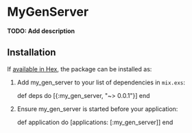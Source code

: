 # MyGenServer

**TODO: Add description**

## Installation

If [available in Hex](https://hex.pm/docs/publish), the package can be installed as:

  1. Add my_gen_server to your list of dependencies in `mix.exs`:

        def deps do
          [{:my_gen_server, "~> 0.0.1"}]
        end

  2. Ensure my_gen_server is started before your application:

        def application do
          [applications: [:my_gen_server]]
        end

